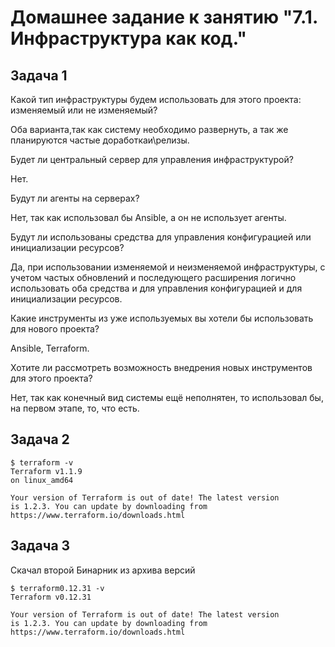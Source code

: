 # Домашнее задание к занятию "7.1. Инфраструктура как код."


## Задача 1

Какой тип инфраструктуры будем использовать для этого проекта: изменяемый или не изменяемый?

Оба варианта,так как систему необходимо развернуть, а так же планируются частые доработкаи\релизы.

Будет ли центральный сервер для управления инфраструктурой?

Нет.

Будут ли агенты на серверах?

Нет, так как использовал бы Ansible, а он не использует агенты.

Будут ли использованы средства для управления конфигурацией или инициализации ресурсов?

Да, при использовании изменяемой и неизменяемой инфраструктуры, с учетом частых обновлений и последующего расширения логично использовать оба средства и для управления конфигурацией и для инициализации ресурсов.

Какие инструменты из уже используемых вы хотели бы использовать для нового проекта?

Ansible, Terraform.

Хотите ли рассмотреть возможность внедрения новых инструментов для этого проекта?

Нет, так как конечный вид системы ещё неполнятен, то использовал бы, на первом этапе, то, что есть.

## Задача 2

    $ terraform -v
    Terraform v1.1.9
    on linux_amd64

    Your version of Terraform is out of date! The latest version
    is 1.2.3. You can update by downloading from https://www.terraform.io/downloads.html

## Задача 3

Скачал второй Бинарник из архива версий

    $ terraform0.12.31 -v
    Terraform v0.12.31

    Your version of Terraform is out of date! The latest version
    is 1.2.3. You can update by downloading from https://www.terraform.io/downloads.html